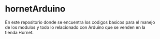 # hornetArduino
En este repositorio donde se encuentra los codigos basicos para el manejo de los modulos y todo lo relacionado con Arduino que se venden en la tienda Hornet.
